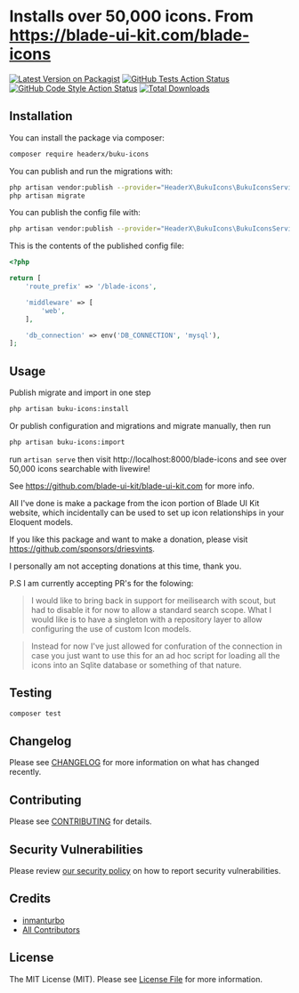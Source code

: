 # Installs over 50,000 icons. From https://blade-ui-kit.com/blade-icons

[![Latest Version on Packagist](https://img.shields.io/packagist/v/headerx/buku-icons.svg?style=flat-square)](https://packagist.org/packages/headerx/buku-icons)
[![GitHub Tests Action Status](https://img.shields.io/github/workflow/status/headerx/buku-icons/run-tests?label=tests)](https://github.com/headerx/buku-icons/actions?query=workflow%3Arun-tests+branch%3Amain)
[![GitHub Code Style Action Status](https://img.shields.io/github/workflow/status/headerx/buku-icons/Check%20&%20fix%20styling?label=code%20style)](https://github.com/headerx/buku-icons/actions?query=workflow%3A"Check+%26+fix+styling"+branch%3Amain)
[![Total Downloads](https://img.shields.io/packagist/dt/headerx/buku-icons.svg?style=flat-square)](https://packagist.org/packages/headerx/buku-icons)

## Installation

You can install the package via composer:

```bash
composer require headerx/buku-icons
```

You can publish and run the migrations with:

```bash
php artisan vendor:publish --provider="HeaderX\BukuIcons\BukuIconsServiceProvider" --tag="buku-icons-migrations"
php artisan migrate
```

You can publish the config file with:
```bash
php artisan vendor:publish --provider="HeaderX\BukuIcons\BukuIconsServiceProvider" --tag="buku-icons-config"
```

This is the contents of the published config file:

```php
<?php

return [
    'route_prefix' => '/blade-icons',

    'middleware' => [
        'web',
    ],

    'db_connection' => env('DB_CONNECTION', 'mysql'),
];
```

## Usage

Publish migrate and import in one step
```bash
php artisan buku-icons:install
```

Or publish configuration and migrations and migrate manually, then run
```bash
php artisan buku-icons:import
```

run `artisan serve` then visit http://localhost:8000/blade-icons and see over 50,000 icons searchable with livewire!

See https://github.com/blade-ui-kit/blade-ui-kit.com for more info. 

All I've done is make a package from the icon portion of Blade UI Kit website,
which incidentally can be used to set up icon relationships in your Eloquent models.

If you like this package and want to make a donation, please visit https://github.com/sponsors/driesvints.

I personally am not accepting donations at this time, thank you.

P.S I am currently accepting PR's for the folowing:

> I would like to bring back in support for meilisearch with scout, 
> but had to disable it for now to allow a standard search scope.
> What I would like is to have a singleton with a repository layer
> to allow configuring the use of custom Icon models. 


> Instead for now I've just allowed for confuration of the connection in case 
> you just want to use this for an ad hoc script for loading all the icons into 
> an Sqlite database or something of that nature. 

## Testing

```bash
composer test
```

## Changelog

Please see [CHANGELOG](CHANGELOG.md) for more information on what has changed recently.

## Contributing

Please see [CONTRIBUTING](.github/CONTRIBUTING.md) for details.

## Security Vulnerabilities

Please review [our security policy](../../security/policy) on how to report security vulnerabilities.

## Credits

- [inmanturbo](https://github.com/inmanturbo)
- [All Contributors](../../contributors)

## License

The MIT License (MIT). Please see [License File](LICENSE.md) for more information.
